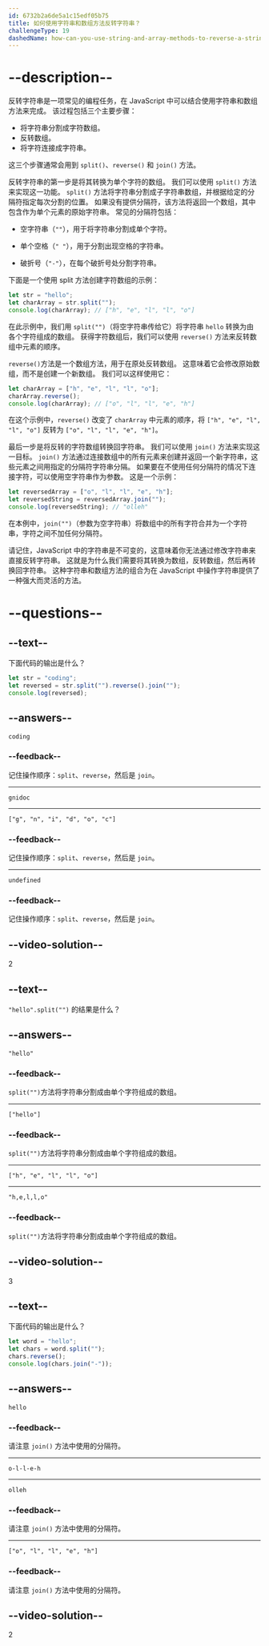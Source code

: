 ```yaml
---
id: 6732b2a6de5a1c15edf05b75
title: 如何使用字符串和数组方法反转字符串？
challengeType: 19
dashedName: how-can-you-use-string-and-array-methods-to-reverse-a-string
---
```


# --description--

反转字符串是一项常见的编程任务，在 JavaScript 中可以结合使用字符串和数组方法来完成。 该过程包括三个主要步骤：

- 将字符串分割成字符数组。
- 反转数组。
- 将字符连接成字符串。

这三个步骤通常会用到 `split()`、`reverse()` 和 `join()` 方法。

反转字符串的第一步是将其转换为单个字符的数组。 我们可以使用 `split()` 方法来实现这一功能。 `split()` 方法将字符串分割成子字符串数组，并根据给定的分隔符指定每次分割的位置。 如果没有提供分隔符，该方法将返回一个数组，其中包含作为单个元素的原始字符串。 常见的分隔符包括：

- 空字符串（`""`），用于将字符串分割成单个字符。

- 单个空格（`" "`），用于分割出现空格的字符串。

- 破折号（`"-"`），在每个破折号处分割字符串。

下面是一个使用 split 方法创建字符数组的示例：

```js
let str = "hello";
let charArray = str.split("");
console.log(charArray); // ["h", "e", "l", "l", "o"]
```

在此示例中，我们用 `split("")`（将空字符串传给它）将字符串 `hello` 转换为由各个字符组成的数组。 获得字符数组后，我们可以使用 `reverse()` 方法来反转数组中元素的顺序。

`reverse()`方法是一个数组方法，用于在原处反转数组。 这意味着它会修改原始数组，而不是创建一个新数组。 我们可以这样使用它：

```js
let charArray = ["h", "e", "l", "l", "o"];
charArray.reverse();
console.log(charArray); // ["o", "l", "l", "e", "h"]
```

在这个示例中，`reverse()` 改变了 `charArray` 中元素的顺序，将 `["h", "e", "l", "l", "o"]` 反转为 `["o", "l", "l", "e", "h"]`。

最后一步是将反转的字符数组转换回字符串。 我们可以使用 `join()` 方法来实现这一目标。 `join()` 方法通过连接数组中的所有元素来创建并返回一个新字符串，这些元素之间用指定的分隔符字符串分隔。 如果要在不使用任何分隔符的情况下连接字符，可以使用空字符串作为参数。 这是一个示例：

```js
let reversedArray = ["o", "l", "l", "e", "h"];
let reversedString = reversedArray.join("");
console.log(reversedString); // "olleh"
```

在本例中，`join("")`（参数为空字符串）将数组中的所有字符合并为一个字符串，字符之间不加任何分隔符。

请记住，JavaScript 中的字符串是不可变的，这意味着你无法通过修改字符串来直接反转字符串。 这就是为什么我们需要将其转换为数组，反转数组，然后再转换回字符串。 这种字符串和数组方法的组合为在 JavaScript 中操作字符串提供了一种强大而灵活的方法。

# --questions--

## --text--

下面代码的输出是什么？

```js
let str = "coding";
let reversed = str.split("").reverse().join("");
console.log(reversed);
```

## --answers--

`coding`

### --feedback--

记住操作顺序：`split`、`reverse`，然后是 `join`。

---

`gnidoc`

---

`["g", "n", "i", "d", "o", "c"]`

### --feedback--

记住操作顺序：`split`、`reverse`，然后是 `join`。

---

`undefined`

### --feedback--

记住操作顺序：`split`、`reverse`，然后是 `join`。

## --video-solution--

2

## --text--

`"hello".split("")` 的结果是什么？

## --answers--

`"hello"`

### --feedback--

`split("")`方法将字符串分割成由单个字符组成的数组。

---

`["hello"]`

### --feedback--

`split("")`方法将字符串分割成由单个字符组成的数组。

---

`["h", "e", "l", "l", "o"]`

---

`"h,e,l,l,o"`

### --feedback--

`split("")`方法将字符串分割成由单个字符组成的数组。

## --video-solution--

3

## --text--

下面代码的输出是什么？

```js
let word = "hello";
let chars = word.split("");
chars.reverse();
console.log(chars.join("-"));
```

## --answers--

`hello`

### --feedback--

请注意 `join()` 方法中使用的分隔符。

---

`o-l-l-e-h`

---

`olleh`

### --feedback--

请注意 `join()` 方法中使用的分隔符。

---

`["o", "l", "l", "e", "h"]`

### --feedback--

请注意 `join()` 方法中使用的分隔符。

## --video-solution--

2
